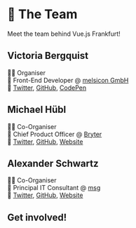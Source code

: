 

# :dancers: The Team

Meet the team behind Vue.js Frankfurt!

## Victoria Bergquist

:sassy_woman: Organiser</br>
:office: Front-End Developer @ [melsicon GmbH](https://melsicon.de)</br>
:love_letter: [Twitter](https://twitter.com/vicbergquist), [GitHub](https://github.com/vicbergquist), [CodePen](https://codepen.io/vicbergquist)

## Michael Hübl

:sassy_man: Co-Organiser</br>
:briefcase: Chief Product Officer @ [Bryter](https://bryter.io/)</br>
:love_letter: [Twitter](https://twitter.com/m_ic), [GitHub](https://github.com/flxwu), [Website](https://www.michaelhuebl.de)

## Alexander Schwartz

:sassy_man: Co-Organiser</br>
:office: Principal IT Consultant @ [msg](https://www.msg.group)</br>
:love_letter: [Twitter](https://twitter.com/ahus1de), [GitHub](https://github.com/ahus1), [Website](https://www.ahus1.de)

## Get involved!